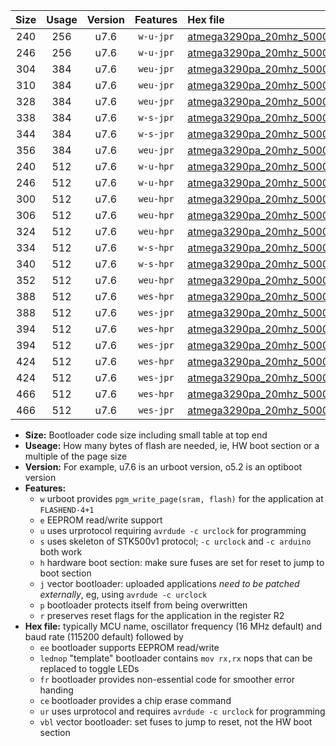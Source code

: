 |Size|Usage|Version|Features|Hex file|
|:-:|:-:|:-:|:-:|:--|
|240|256|u7.6|`w-u-jpr`|[atmega3290pa_20mhz_500000bps_ur_vbl.hex](https://raw.githubusercontent.com/stefanrueger/urboot/main//atmega3290pa_20mhz_500000bps_ur_vbl.hex)|
|246|256|u7.6|`w-u-jpr`|[atmega3290pa_20mhz_500000bps_lednop_ur_vbl.hex](https://raw.githubusercontent.com/stefanrueger/urboot/main//atmega3290pa_20mhz_500000bps_lednop_ur_vbl.hex)|
|304|384|u7.6|`weu-jpr`|[atmega3290pa_20mhz_500000bps_ee_ur_vbl.hex](https://raw.githubusercontent.com/stefanrueger/urboot/main//atmega3290pa_20mhz_500000bps_ee_ur_vbl.hex)|
|310|384|u7.6|`weu-jpr`|[atmega3290pa_20mhz_500000bps_ee_lednop_ur_vbl.hex](https://raw.githubusercontent.com/stefanrueger/urboot/main//atmega3290pa_20mhz_500000bps_ee_lednop_ur_vbl.hex)|
|328|384|u7.6|`weu-jpr`|[atmega3290pa_20mhz_500000bps_ee_lednop_fr_ur_vbl.hex](https://raw.githubusercontent.com/stefanrueger/urboot/main//atmega3290pa_20mhz_500000bps_ee_lednop_fr_ur_vbl.hex)|
|338|384|u7.6|`w-s-jpr`|[atmega3290pa_20mhz_500000bps_vbl.hex](https://raw.githubusercontent.com/stefanrueger/urboot/main//atmega3290pa_20mhz_500000bps_vbl.hex)|
|344|384|u7.6|`w-s-jpr`|[atmega3290pa_20mhz_500000bps_lednop_vbl.hex](https://raw.githubusercontent.com/stefanrueger/urboot/main//atmega3290pa_20mhz_500000bps_lednop_vbl.hex)|
|356|384|u7.6|`weu-jpr`|[atmega3290pa_20mhz_500000bps_ee_lednop_fr_ce_ur_vbl.hex](https://raw.githubusercontent.com/stefanrueger/urboot/main//atmega3290pa_20mhz_500000bps_ee_lednop_fr_ce_ur_vbl.hex)|
|240|512|u7.6|`w-u-hpr`|[atmega3290pa_20mhz_500000bps_ur.hex](https://raw.githubusercontent.com/stefanrueger/urboot/main//atmega3290pa_20mhz_500000bps_ur.hex)|
|246|512|u7.6|`w-u-hpr`|[atmega3290pa_20mhz_500000bps_lednop_ur.hex](https://raw.githubusercontent.com/stefanrueger/urboot/main//atmega3290pa_20mhz_500000bps_lednop_ur.hex)|
|300|512|u7.6|`weu-hpr`|[atmega3290pa_20mhz_500000bps_ee_ur.hex](https://raw.githubusercontent.com/stefanrueger/urboot/main//atmega3290pa_20mhz_500000bps_ee_ur.hex)|
|306|512|u7.6|`weu-hpr`|[atmega3290pa_20mhz_500000bps_ee_lednop_ur.hex](https://raw.githubusercontent.com/stefanrueger/urboot/main//atmega3290pa_20mhz_500000bps_ee_lednop_ur.hex)|
|324|512|u7.6|`weu-hpr`|[atmega3290pa_20mhz_500000bps_ee_lednop_fr_ur.hex](https://raw.githubusercontent.com/stefanrueger/urboot/main//atmega3290pa_20mhz_500000bps_ee_lednop_fr_ur.hex)|
|334|512|u7.6|`w-s-hpr`|[atmega3290pa_20mhz_500000bps.hex](https://raw.githubusercontent.com/stefanrueger/urboot/main//atmega3290pa_20mhz_500000bps.hex)|
|340|512|u7.6|`w-s-hpr`|[atmega3290pa_20mhz_500000bps_lednop.hex](https://raw.githubusercontent.com/stefanrueger/urboot/main//atmega3290pa_20mhz_500000bps_lednop.hex)|
|352|512|u7.6|`weu-hpr`|[atmega3290pa_20mhz_500000bps_ee_lednop_fr_ce_ur.hex](https://raw.githubusercontent.com/stefanrueger/urboot/main//atmega3290pa_20mhz_500000bps_ee_lednop_fr_ce_ur.hex)|
|388|512|u7.6|`wes-hpr`|[atmega3290pa_20mhz_500000bps_ee.hex](https://raw.githubusercontent.com/stefanrueger/urboot/main//atmega3290pa_20mhz_500000bps_ee.hex)|
|388|512|u7.6|`wes-jpr`|[atmega3290pa_20mhz_500000bps_ee_vbl.hex](https://raw.githubusercontent.com/stefanrueger/urboot/main//atmega3290pa_20mhz_500000bps_ee_vbl.hex)|
|394|512|u7.6|`wes-hpr`|[atmega3290pa_20mhz_500000bps_ee_lednop.hex](https://raw.githubusercontent.com/stefanrueger/urboot/main//atmega3290pa_20mhz_500000bps_ee_lednop.hex)|
|394|512|u7.6|`wes-jpr`|[atmega3290pa_20mhz_500000bps_ee_lednop_vbl.hex](https://raw.githubusercontent.com/stefanrueger/urboot/main//atmega3290pa_20mhz_500000bps_ee_lednop_vbl.hex)|
|424|512|u7.6|`wes-hpr`|[atmega3290pa_20mhz_500000bps_ee_lednop_fr.hex](https://raw.githubusercontent.com/stefanrueger/urboot/main//atmega3290pa_20mhz_500000bps_ee_lednop_fr.hex)|
|424|512|u7.6|`wes-jpr`|[atmega3290pa_20mhz_500000bps_ee_lednop_fr_vbl.hex](https://raw.githubusercontent.com/stefanrueger/urboot/main//atmega3290pa_20mhz_500000bps_ee_lednop_fr_vbl.hex)|
|466|512|u7.6|`wes-hpr`|[atmega3290pa_20mhz_500000bps_ee_lednop_fr_ce.hex](https://raw.githubusercontent.com/stefanrueger/urboot/main//atmega3290pa_20mhz_500000bps_ee_lednop_fr_ce.hex)|
|466|512|u7.6|`wes-jpr`|[atmega3290pa_20mhz_500000bps_ee_lednop_fr_ce_vbl.hex](https://raw.githubusercontent.com/stefanrueger/urboot/main//atmega3290pa_20mhz_500000bps_ee_lednop_fr_ce_vbl.hex)|

- **Size:** Bootloader code size including small table at top end
- **Useage:** How many bytes of flash are needed, ie, HW boot section or a multiple of the page size
- **Version:** For example, u7.6 is an urboot version, o5.2 is an optiboot version
- **Features:**
  + `w` urboot provides `pgm_write_page(sram, flash)` for the application at `FLASHEND-4+1`
  + `e` EEPROM read/write support
  + `u` uses urprotocol requiring `avrdude -c urclock` for programming
  + `s` uses skeleton of STK500v1 protocol; `-c urclock` and `-c arduino` both work
  + `h` hardware boot section: make sure fuses are set for reset to jump to boot section
  + `j` vector bootloader: uploaded applications *need to be patched externally*, eg, using `avrdude -c urclock`
  + `p` bootloader protects itself from being overwritten
  + `r` preserves reset flags for the application in the register R2
- **Hex file:** typically MCU name, oscillator frequency (16 MHz default) and baud rate (115200 default) followed by
  + `ee` bootloader supports EEPROM read/write
  + `lednop` "template" bootloader contains `mov rx,rx` nops that can be replaced to toggle LEDs
  + `fr` bootloader provides non-essential code for smoother error handing
  + `ce` bootloader provides a chip erase command
  + `ur` uses urprotocol and requires `avrdude -c urclock` for programming
  + `vbl` vector bootloader: set fuses to jump to reset, not the HW boot section
